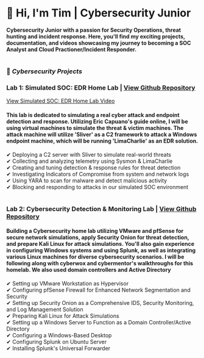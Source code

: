 # 👋 Hi, I'm Tim | Cybersecurity Junior

**Cybersecurity Junior with a passion for Security Operations, threat hunting and incident response. Here, you'll find my exciting projects, documentation, and videos showcasing my journey to becoming a SOC Analyst and Cloud Practioner/Incident Responder.**
#

### 🚀 _Cybersecurity Projects_

###   Lab 1: Simulated SOC: EDR Home Lab | [View Github Repository](https://github.com/timothydarosa/Simulated-SOC-Attack-Defense-EDR-Home-Lab)
[ View Simulated SOC: EDR Home Lab Video](https://youtu.be/O-iN99pJXZM)

<h4>This lab is dedicated to simulating a real cyber attack and endpoint detection and response. Utilizing Eric Capuano's guide online, I will be using virtual machines to simulate the threat & victim machines. The attack machine will utilize 'Sliver' as a C2 framework to attack a Windows endpoint machine, which will be running 'LimaCharlie' as an EDR solution.</h4>

✔ Deploying a C2 server with Sliver to simulate real-world threats  
✔ Collecting and analyzing telemetry using Sysmon & LimaCharlie  
✔ Creating and tuning detection & response rules for threat detection  
✔ Investigating Indicators of Compromise from system and network logs  
✔ Using YARA to scan for malware and detect malicious activity  
✔ Blocking and responding to attacks in our simulated SOC environment  

#
### Lab 2: Cybersecurity Detection & Monitoring Lab | [View Github Repository](https://github.com/timothydarosa/Cyber-Detection-Monitoring-Lab)

<h4>Building a Cybersecurity home lab utilizing VMware and pfSense for secure network simulations, apply Security Onion for threat detection, and prepare Kali Linux for attack simulations. You'll also gain experience in configuring Windows systems and using Splunk, as well as integrating various Linux machines for diverse cybersecurity scenarios. I will be following along with cyberwox and cybermentor's walkthroughs for this homelab. We also used domain controllers and Active Directory</h4>


✔ Setting up VMware Workstation as Hypervisor   
✔ Configuring pfSense Firewall for Enhanced Network Segmentation and Security   
✔ Setting up Security Onion as a Comprehensive IDS, Security Monitoring, and Log Management Solution   
✔ Preparing Kali Linux for Attack Simulations   
✔ Setting up a Windows Server to Function as a Domain Controller/Active Directory   
✔ Configuring a Windows-Based Desktop   
✔ Configuring Splunk on Ubuntu Server   
✔ Installing Splunk's Universal Forwarder   
